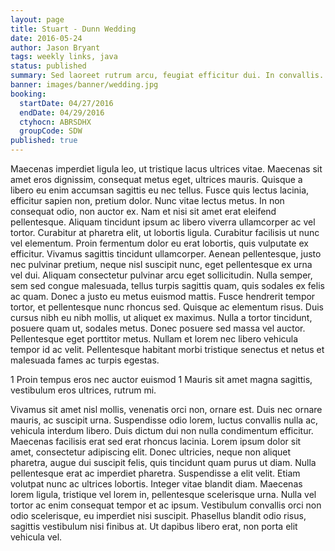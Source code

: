 ```yaml
---
layout: page
title: Stuart - Dunn Wedding
date: 2016-05-24
author: Jason Bryant
tags: weekly links, java
status: published
summary: Sed laoreet rutrum arcu, feugiat efficitur dui. In convallis.
banner: images/banner/wedding.jpg
booking:
  startDate: 04/27/2016
  endDate: 04/29/2016
  ctyhocn: ABRSDHX
  groupCode: SDW
published: true
---
```

Maecenas imperdiet ligula leo, ut tristique lacus ultrices vitae. Maecenas sit amet eros dignissim, consequat metus eget, ultrices mauris. Quisque a libero eu enim accumsan sagittis eu nec tellus. Fusce quis lectus lacinia, efficitur sapien non, pretium dolor. Nunc vitae lectus metus. In non consequat odio, non auctor ex. Nam et nisi sit amet erat eleifend pellentesque. Aliquam tincidunt ipsum ac libero viverra ullamcorper ac vel tortor. Curabitur at pharetra elit, ut lobortis ligula. Curabitur facilisis ut nunc vel elementum. Proin fermentum dolor eu erat lobortis, quis vulputate ex efficitur. Vivamus sagittis tincidunt ullamcorper. Aenean pellentesque, justo nec pulvinar pretium, neque nisl suscipit nunc, eget pellentesque ex urna vel dui. Aliquam consectetur pulvinar arcu eget sollicitudin. Nulla semper, sem sed congue malesuada, tellus turpis sagittis quam, quis sodales ex felis ac quam. Donec a justo eu metus euismod mattis.
Fusce hendrerit tempor tortor, et pellentesque nunc rhoncus sed. Quisque ac elementum risus. Duis cursus nibh eu nibh mollis, ut aliquet ex maximus. Nulla a tortor tincidunt, posuere quam ut, sodales metus. Donec posuere sed massa vel auctor. Pellentesque eget porttitor metus. Nullam et lorem nec libero vehicula tempor id ac velit. Pellentesque habitant morbi tristique senectus et netus et malesuada fames ac turpis egestas.

1 Proin tempus eros nec auctor euismod
1 Mauris sit amet magna sagittis, vestibulum eros ultrices, rutrum mi.

Vivamus sit amet nisl mollis, venenatis orci non, ornare est. Duis nec ornare mauris, ac suscipit urna. Suspendisse odio lorem, luctus convallis nulla ac, vehicula interdum libero. Duis dictum dui non nulla condimentum efficitur. Maecenas facilisis erat sed erat rhoncus lacinia. Lorem ipsum dolor sit amet, consectetur adipiscing elit. Donec ultricies, neque non aliquet pharetra, augue dui suscipit felis, quis tincidunt quam purus ut diam.
Nulla pellentesque erat ac imperdiet pharetra. Suspendisse a elit velit. Etiam volutpat nunc ac ultrices lobortis. Integer vitae blandit diam. Maecenas lorem ligula, tristique vel lorem in, pellentesque scelerisque urna. Nulla vel tortor ac enim consequat tempor et ac ipsum. Vestibulum convallis orci non odio scelerisque, eu imperdiet nisi suscipit. Phasellus blandit odio risus, sagittis vestibulum nisi finibus at. Ut dapibus libero erat, non porta elit vehicula vel.
